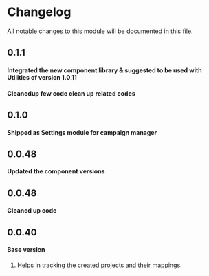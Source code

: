 # Changelog
All notable changes to this module will be documented in this file.

## 0.1.1 
#### Integrated the new component library & suggested to be used with Utilities of version 1.0.11
#### Cleanedup few code clean up related codes

## 0.1.0 
#### Shipped as Settings module for campaign manager

## 0.0.48 
#### Updated the component versions


## 0.0.48 
#### Cleaned up code 


## 0.0.40 
#### Base version
  1. Helps in tracking the created projects and their mappings.
